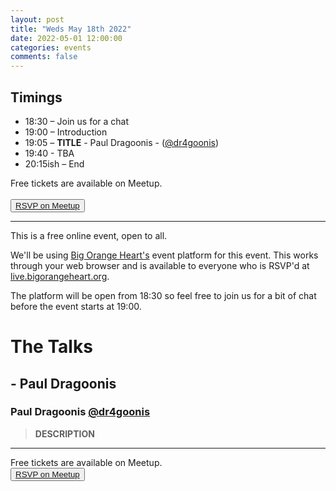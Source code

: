 ```yaml
---
layout: post
title: "Weds May 18th 2022"
date: 2022-05-01 12:00:00
categories: events
comments: false
---
```


## Timings

* 18:30 – Join us for a chat
* 19:00 – Introduction
* 19:05 –  ____TITLE____ - Paul Dragoonis - ([@dr4goonis](https://twitter.com/dr4goonis))
* 19:40 - TBA
* 20:15ish – End

Free tickets are available on Meetup.  
<br><button>[RSVP on Meetup](https://www.meetup.com/leedsphp/events/285746771/)</button>

<hr/>

This is a free online event, open to all.

We'll be using [Big Orange Heart's](https://www.bigorangeheart.org) event platform for this event. This works through your web browser and is available to everyone who is RSVP'd at [live.bigorangeheart.org](https://live.bigorangeheart.org/).

The platform will be open from 18:30 so feel free to join us for a bit of chat before the event starts at 19:00.

# The Talks

##  - Paul Dragoonis

### Paul Dragoonis [@dr4goonis](https://twitter.com/dr4goonis)

> ____DESCRIPTION____

<hr/>

Free tickets are available on Meetup.
<br><button>[RSVP on Meetup](https://www.meetup.com/leedsphp/events/285746771/)</button>
